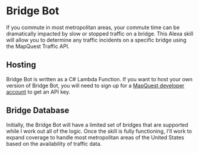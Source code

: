 # Bridge Bot

If you commute in most metropolitan areas, your commute time can be dramatically impacted by slow or stopped traffic on a bridge.  This Alexa skill will allow you to determine any traffic incidents on a specific bridge using the MapQuest Traffic API.

## Hosting

Bridge Bot is written as a C# Lambda Function. If you want to host your own version of Bridge Bot, you will need to sign up for a [MapQuest developer account](https://developer.mapquest.com/) to get an API key.

## Bridge Database

Initially, the Bridge Bot will have a limited set of bridges that are supported while I work out all of the logic.  Once the skill is fully functioning, I'll work to expand coverage to handle most metropolitan areas of the United States based on the availability of traffic data.
